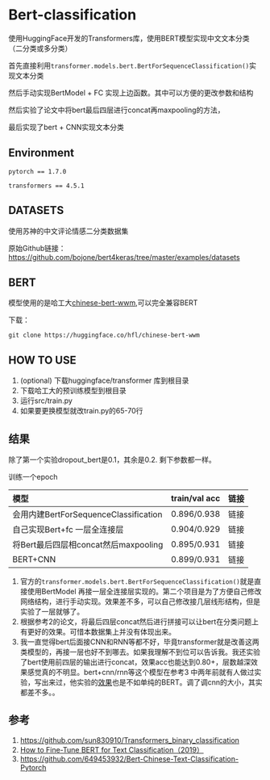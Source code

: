 # Bert-classification

使用HuggingFace开发的Transformers库，使用BERT模型实现中文文本分类（二分类或多分类）

首先直接利用`transformer.models.bert.BertForSequenceClassification()`实现文本分类

然后手动实现BertModel + FC 实现上边函数。其中可以方便的更改参数和结构

然后实验了论文中将bert最后四层进行concat再maxpooling的方法，

最后实现了bert + CNN实现文本分类



## Environment

`pytorch == 1.7.0`

`transformers == 4.5.1`

## DATASETS

使用苏神的中文评论情感二分类数据集

原始Github链接：https://github.com/bojone/bert4keras/tree/master/examples/datasets



## BERT

模型使用的是哈工大[chinese-bert-wwm](https://github.com/ymcui/Chinese-BERT-wwm),可以完全兼容BERT

下载：

```
git clone https://huggingface.co/hfl/chinese-bert-wwm
```



## HOW TO USE

1. (optional) 下载huggingface/transformer 库到根目录
2. 下载哈工大的预训练模型到根目录
3. 运行src/train.py
4. 如果要更换模型就改train.py的65-70行



## 结果

除了第一个实验dropout_bert是0.1，其余是0.2. 剩下参数都一样。

训练一个epoch

| 模型                                  | train/val acc | 链接 |
| :------------------------------------ | ------------- | ---- |
| 会用内建BertForSequenceClassification | 0.896/0.938   | 链接 |
| 自己实现Bert+fc 一层全连接层          | 0.904/0.929   | 链接 |
| 将Bert最后四层相concat然后maxpooling  | 0.895/0.931   | 链接 |
| BERT+CNN                              | 0.899/0.931   | 链接 |

1. 官方的`transformer.models.bert.BertForSequenceClassification()`就是直接使用BertModel 再接一层全连接层实现的。第二个项目是为了方便自己修改网络结构，进行手动实现。效果差不多，可以自己修改接几层线形结构，但是实验了一层就够了。
2. 根据参考2的论文，将最后四层concat然后进行拼接可以让bert在分类问题上有更好的效果。可惜本数据集上并没有体现出来。
3. 我一直觉得bert后面接CNN和RNN等都不好，毕竟transformer就是改善这两类模型的，再接一层也好不到哪去。如果我理解不到位可以告诉我。我还实验了bert使用前四层的输出进行concat，效果acc也能达到0.80+，层数越深效果感觉真的不明显。bert+cnn/rnn等这个模型在参考3 中两年前就有人做过实验，写出来过，他实验的[效果](https://github.com/649453932/Bert-Chinese-Text-Classification-Pytorch#%E6%95%88%E6%9E%9C)也是不如单纯的BERT。调了调cnn的大小，其实都差不多。。





## 参考

1. https://github.com/sun830910/Transformers_binary_classification
2. [How to Fine-Tune BERT for Text Classification（2019）](https://www.aclweb.org/anthology/P18-1031.pdf)
3. https://github.com/649453932/Bert-Chinese-Text-Classification-Pytorch

